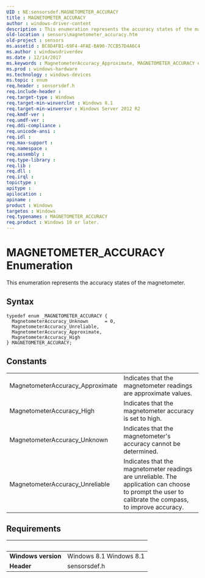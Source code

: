 ```yaml
---
UID : NE:sensorsdef.MAGNETOMETER_ACCURACY
title : MAGNETOMETER_ACCURACY
author : windows-driver-content
description : This enumeration represents the accuracy states of the magnetometer.
old-location : sensors\magnetometer_accuracy.htm
old-project : sensors
ms.assetid : BC8D4FB1-69F4-4FAE-BA90-7CCB57D4A6C4
ms.author : windowsdriverdev
ms.date : 12/14/2017
ms.keywords : MagnetometerAccuracy_Approximate, MAGNETOMETER_ACCURACY enumeration [Sensor Devices], MagnetometerAccuracy_High, sensorsdef/MagnetometerAccuracy_High, sensorsdef/MAGNETOMETER_ACCURACY, MAGNETOMETER_ACCURACY, sensorsdef/MagnetometerAccuracy_Unknown, sensors.magnetometer_accuracy, sensorsdef/MagnetometerAccuracy_Approximate, MagnetometerAccuracy_Unknown, sensorsdef/MagnetometerAccuracy_Unreliable, MagnetometerAccuracy_Unreliable
ms.prod : windows-hardware
ms.technology : windows-devices
ms.topic : enum
req.header : sensorsdef.h
req.include-header : 
req.target-type : Windows
req.target-min-winverclnt : Windows 8.1
req.target-min-winversvr : Windows Server 2012 R2
req.kmdf-ver : 
req.umdf-ver : 
req.ddi-compliance : 
req.unicode-ansi : 
req.idl : 
req.max-support : 
req.namespace : 
req.assembly : 
req.type-library : 
req.lib : 
req.dll : 
req.irql : 
topictype : 
apitype : 
apilocation : 
apiname : 
product : Windows
targetos : Windows
req.typenames : MAGNETOMETER_ACCURACY
req.product : Windows 10 or later.
---
```


# MAGNETOMETER_ACCURACY Enumeration
This enumeration represents the accuracy states of the magnetometer.

## Syntax
````
typedef enum _MAGNETOMETER_ACCURACY { 
  MagnetometerAccuracy_Unknown      = 0,
  MagnetometerAccuracy_Unreliable,
  MagnetometerAccuracy_Approximate,
  MagnetometerAccuracy_High
} MAGNETOMETER_ACCURACY;
````

## Constants

<table>

<tr>
<td>MagnetometerAccuracy_Approximate</td>
<td>Indicates that the magnetometer readings are approximate values.</td>
</tr>

<tr>
<td>MagnetometerAccuracy_High</td>
<td>Indicates that the magnetometer accuracy is set to high.</td>
</tr>

<tr>
<td>MagnetometerAccuracy_Unknown</td>
<td>Indicates that the magnetometer's accuracy cannot be determined.</td>
</tr>

<tr>
<td>MagnetometerAccuracy_Unreliable</td>
<td>Indicates that the magnetometer readings are unreliable. The application can choose to prompt the user to calibrate the compass, to improve accuracy.</td>
</tr>
</table>


## Requirements
| &nbsp; | &nbsp; |
| ---- |:---- |
| **Windows version** | Windows 8.1 Windows 8.1 |
| **Header** | sensorsdef.h |